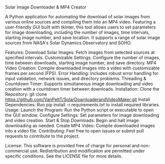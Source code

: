 Solar Image Downloader & MP4 Creator

A Python application for automating the download of solar images from various online sources and compiling them into an MP4 video. Featuring a user-friendly GUI built with tkinter, this tool allows users to set parameters for image downloading, including the number of images, time intervals, starting image number, and save location. It supports a range of solar image sources from NASA's Solar Dynamics Observatory and SOHO.

Features:
Download Solar Images: Fetch images from selected sources at specified intervals.
Customizable Settings: Configure the number of images, time between downloads, starting image number, and save directory.
MP4 Video Creation: Compile downloaded images into a video with customizable frames per second (FPS).
Error Handling: Includes robust error handling for input validation, network issues, and directory problems.
Threading & Countdown Timer: Supports simultaneous image downloading and video creation with a countdown timer between downloads.
Installation:
Clone the Repository: git clone https://github.com/VanPeltT/SolarDownloaderandVideoMaker.git
Install Dependencies: Run pip install -r requirements.txt to install required libraries.
Usage:
Launch the Program: Run the Python script or executable to open the GUI window.
Configure Settings: Set parameters for image downloading and video creation.
Start & Stop Downloads: Begin and halt image downloading as needed.
Create MP4 Video: Compile downloaded images into a video file.
Contributing:
Feel free to open issues or submit pull requests to contribute to the project.

License:
This software is provided free of charge for personal and non-commercial use. Redistribution and modification are permitted under specific conditions. See the LICENSE file for more details.

